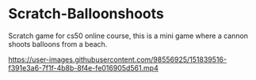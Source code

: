 # Scratch-Balloonshoots
Scratch game for cs50 online course, this is a mini game where a cannon shoots balloons from a beach.

https://user-images.githubusercontent.com/98556925/151839516-f391e3a6-7f1f-4b8b-8f4e-fe016905d561.mp4

